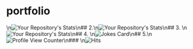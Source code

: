 # portfolio
\n![Your Repository's Stats](https://github-readme-stats.vercel.app/api?username=Tanu-N-Prabhu&show_icons=true)\n## 2.\n![Your Repository's Stats](https://github-readme-stats.vercel.app/api/top-langs/?username=Tanu-N-Prabhu&theme=blue-green)\n## 3. \n![Your Repository's Stats](https://contrib.rocks/image?repo=Tanu-N-Prabhu/Python)\n## 4. \n![Jokes Card](https://readme-jokes.vercel.app/api)\n## 5.\n![Profile View Counter](https://komarev.com/ghpvc/?username=Tanu-N-Prabhu)\n### \n![Hits](https://hitcounter.pythonanywhere.com/count/tag.svg?url=https://github.com/Tanu-N-Prabhu/Python)
